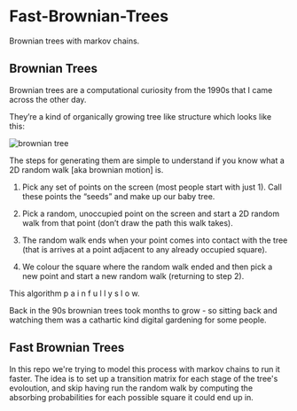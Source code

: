 # Fast-Brownian-Trees

Brownian trees with markov chains.

## Brownian Trees

Brownian trees are a computational curiosity from the 1990s that I came across the other day.

They’re a kind of organically growing tree like structure which looks like this:

![brownian tree](https://user-images.githubusercontent.com/5650821/30519868-f4761578-9ba0-11e7-818d-1c66e9cf69bd.png)


The steps for generating them are simple to understand if you know what a 2D random walk [aka brownian motion] is.

1. Pick any set of points on the screen (most people start with just 1). Call these points the “seeds” and make up our baby tree.

2. Pick a random, unoccupied point on the screen and start a 2D random walk from that point (don’t draw the path this walk takes).

3. The random walk ends when your point comes into contact with the tree (that is arrives at a point adjacent to any already occupied square).

4. We colour the square where the random walk ended and then pick a new point and start a new random walk (returning to step 2).


This algorithm p a i n f u l l y   s l o w.

Back in the 90s brownian trees took months to grow - so sitting back and watching them was a cathartic kind digital gardening for some people.

## Fast Brownian Trees

In this repo we're trying to model this process with markov chains to run it faster. The idea is to set up a transition matrix for each stage of the tree's evoloution, and skip having run the random walk by computing the absorbing probabilities for each possible square it could end up in.
